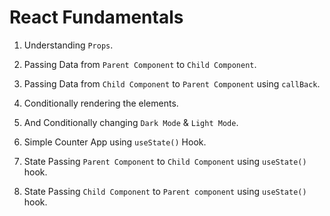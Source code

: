 # React Fundamentals

1. Understanding `Props`.

2. Passing Data from `Parent Component` to `Child Component`.

3. Passing Data from `Child Component` to `Parent Component` using `callBack`.

4. Conditionally rendering the elements.

5. And Conditionally changing `Dark Mode` & `Light Mode`.

6. Simple Counter App using `useState()` Hook.

7. State Passing `Parent Component` to `Child Component` using `useState()` hook.

8. State Passing `Child Component` to `Parent component` using `useState()` hook.
